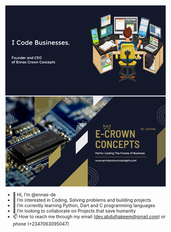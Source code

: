 <img src="https://github.com/ennas-de/ennas-de/blob/816f78eb3c4ff8a5f6e827a839930c87d19e7b56/ennas-de%20github.png" alt="Abdulhakeem Muhammed (Founder and CEO) - software developer,business developer, digital marketer">

<img src="https://github.com/ennas-de/ennas-de/blob/816f78eb3c4ff8a5f6e827a839930c87d19e7b56/ecc%20github.png" alt="Ennas Crown Concepts - Coding the future of businesses">

- 👋 Hi, I’m @ennas-de
- 👀 I’m interested in Coding, Solving problems and building projects
- 🌱 I’m currently learning Python, Dart and C programming languages
- 💞️ I’m looking to collaborate on Projects that save humanity
- 📫 How to reach me through my email (dev.abdulhakeem@gmail.com) or phone (+2347063095047)

<!---
ennas-de/ennas-de is a ✨ special ✨ repository because its `README.md` (this file) appears on your GitHub profile.
You can click the Preview link to take a look at your changes.
--->
